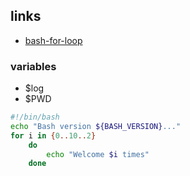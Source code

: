 
## links
- [bash-for-loop](https://www.cyberciti.biz/faq/bash-for-loop/)

### variables
- $log
- $PWD

```bash
#!/bin/bash
echo "Bash version ${BASH_VERSION}..."
for i in {0..10..2}
    do 
        echo "Welcome $i times"
    done
```

